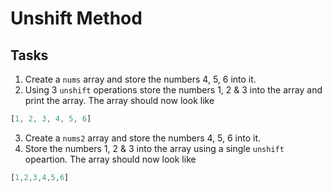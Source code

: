# Unshift Method
## Tasks 
1. Create a `nums` array and store the numbers 4, 5, 6 into it.
2. Using 3 `unshift` operations store the numbers 1, 2 & 3 into the array and print the array. The array should now look like
  ```js
  [1, 2, 3, 4, 5, 6]
  ```
3. Create a `nums2` array and store the numbers 4, 5, 6 into it.
4. Store the numbers 1, 2 & 3 into the array using a single `unshift` opeartion. The array should now look like
  ```js
  [1,2,3,4,5,6]
  ```
